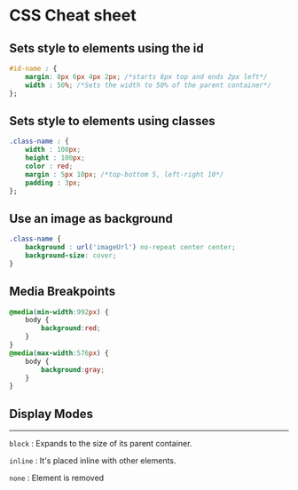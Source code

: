 # CSS Cheat sheet

## Sets style to elements using the id

```css
#id-name : {
    margin: 8px 6px 4px 2px; /*starts 8px top and ends 2px left*/
    width : 50%; /*Sets the width to 50% of the parent container*/
};
```

## Sets style to elements using classes

```css
.class-name : {
    width : 100px;
    height : 100px;
    color : red;
    margin : 5px 10px; /*top-bottom 5, left-right 10*/
    padding : 3px;
};
```

## Use an image as background

```css
.class-name {
    background : url('imageUrl') no-repeat center center;
    background-size: cover;
}
```

## Media Breakpoints

```css
@media(min-width:992px) {
    body {
        background:red;
    }
}
@media(max-width:576px) {
    body {
        background:gray;
    }
}
```

## Display Modes

---

```block``` : Expands to the size of its parent container.

```inline``` : It's placed inline with other elements.

```none``` : Element is removed
